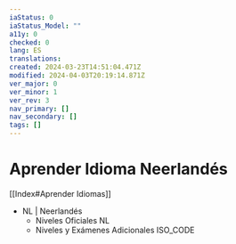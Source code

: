 ```yaml
---
iaStatus: 0
iaStatus_Model: ""
a11y: 0
checked: 0
lang: ES
translations: 
created: 2024-03-23T14:51:04.471Z
modified: 2024-04-03T20:19:14.871Z
ver_major: 0
ver_minor: 1
ver_rev: 3
nav_primary: []
nav_secondary: []
tags: []
---
```

# Aprender Idioma Neerlandés

[[Index#Aprender Idiomas]]

* NL | Neerlandés
	* Niveles Oficiales NL
	* Niveles y Exámenes Adicionales ISO_CODE